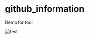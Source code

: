 # github_information

Demo for tool

![test](https://user-images.githubusercontent.com/54207974/148488001-83666e96-c948-4550-8283-1f11b4ce901c.png)
